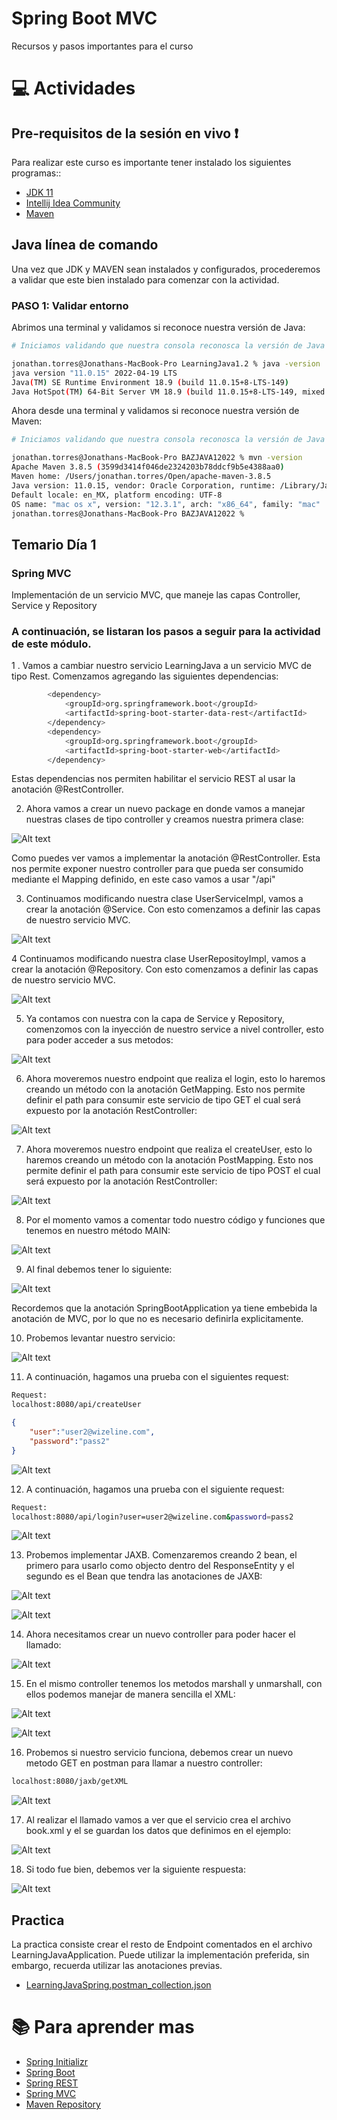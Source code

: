 # Spring Boot MVC
Recursos y pasos importantes para el curso

# :computer:  Actividades

## Pre-requisitos de la sesión en vivo :exclamation:

Para realizar este curso es importante tener instalado los siguientes programas::
* [JDK 11](https://www.oracle.com/java/technologies/downloads/)
* [Intellij Idea Community](https://www.jetbrains.com/idea/download/#section=windows)
* [Maven](https://maven.apache.org/download.cgi)

## Java línea de comando
Una vez que JDK y MAVEN sean instalados y configurados, procederemos a validar que este bien instalado para comenzar con la actividad.

### PASO 1: Validar entorno
Abrimos una terminal y validamos si reconoce nuestra versión de Java:

``` bash
# Iniciamos validando que nuestra consola reconosca la versión de Java

jonathan.torres@Jonathans-MacBook-Pro LearningJava1.2 % java -version
java version "11.0.15" 2022-04-19 LTS
Java(TM) SE Runtime Environment 18.9 (build 11.0.15+8-LTS-149)
Java HotSpot(TM) 64-Bit Server VM 18.9 (build 11.0.15+8-LTS-149, mixed mode)

```

Ahora desde una terminal y validamos si reconoce nuestra versión de Maven:

``` bash
# Iniciamos validando que nuestra consola reconosca la versión de Java

jonathan.torres@Jonathans-MacBook-Pro BAZJAVA12022 % mvn -version
Apache Maven 3.8.5 (3599d3414f046de2324203b78ddcf9b5e4388aa0)
Maven home: /Users/jonathan.torres/Open/apache-maven-3.8.5
Java version: 11.0.15, vendor: Oracle Corporation, runtime: /Library/Java/JavaVirtualMachines/jdk-11.0.15.jdk/Contents/Home
Default locale: en_MX, platform encoding: UTF-8
OS name: "mac os x", version: "12.3.1", arch: "x86_64", family: "mac"
jonathan.torres@Jonathans-MacBook-Pro BAZJAVA12022 % 
```

## Temario Día 1

### Spring MVC

Implementación de un servicio MVC, que maneje las capas Controller, Service y Repository


### A continuación, se listaran los pasos a seguir para la actividad de este módulo.

1 . Vamos a cambiar nuestro servicio LearningJava a un servicio MVC de tipo Rest. Comenzamos agregando las siguientes dependencias:

``` bash
		<dependency>
			<groupId>org.springframework.boot</groupId>
			<artifactId>spring-boot-starter-data-rest</artifactId>
		</dependency>
		<dependency>
			<groupId>org.springframework.boot</groupId>
			<artifactId>spring-boot-starter-web</artifactId>
		</dependency>
```

Estas dependencias nos permiten habilitar el servicio REST al usar la anotación @RestController.

2. Ahora vamos a crear un nuevo package en donde vamos a manejar nuestras clases de tipo controller y creamos nuestra primera clase:

![Alt text](./Images/2.Controller.png "Creación de Package y Clase Controller")

Como puedes ver vamos a implementar la anotación @RestController. Esta nos permite exponer nuestro controller para que pueda ser consumido mediante el Mapping definido, en este caso vamos a usar "/api"


3. Continuamos modificando nuestra clase UserServiceImpl, vamos a crear la anotación @Service. Con esto comenzamos a definir las capas de nuestro servicio MVC.

![Alt text](./Images/3.Service.png "Anotación @Service")


4 Continuamos modificando nuestra clase UserRepositoyImpl, vamos a crear la anotación @Repository. Con esto comenzamos a definir las capas de nuestro servicio MVC.

![Alt text](./Images/4.Repository.png "Anotación @Repository")


5. Ya contamos con nuestra con la capa de Service y Repository, comenzomos con la inyección de nuestro service a nivel controller, esto para poder acceder a sus metodos:

![Alt text](./Images/5.AutowiredController.png "Autowired Controller")


6. Ahora moveremos nuestro endpoint que realiza el login, esto lo haremos creando un método con la anotación GetMapping. Esto nos permite definir el path para consumir este servicio de tipo GET el cual será expuesto por la anotación RestController:

![Alt text](./Images/6.GetMappng.png "GetMapping")


7. Ahora moveremos nuestro endpoint que realiza el createUser, esto lo haremos creando un método con la anotación PostMapping. Esto nos permite definir el path para consumir este servicio de tipo POST el cual será expuesto por la anotación RestController:

![Alt text](./Images/7.PostMapping.png "GetMapping")


8. Por el momento vamos a comentar todo nuestro código y funciones que tenemos en nuestro método MAIN:

![Alt text](./Images/9.Comment.png "GetMapping")


9. Al final debemos tener lo siguiente:

![Alt text](./Images/8.SpringBootApplication.png "GetMapping")

Recordemos que la anotación SpringBootApplication ya tiene embebida la anotación de MVC, por lo que no es necesario definirla explicitamente. 


10. Probemos levantar nuestro servicio:

![Alt text](./Images/10.Iniciar.png "Started LearningjavamavenApplication")


11. A continuación, hagamos una prueba con el siguientes request:

``` bash
Request:
localhost:8080/api/createUser
```
``` json
{
    "user":"user2@wizeline.com",
    "password":"pass2"
}
```

![Alt text](./Images/11.PostmanCreateUser.png "Postman")


12. A continuación, hagamos una prueba con el siguiente request:

``` bash
Request:
localhost:8080/api/login?user=user2@wizeline.com&password=pass2
```

![Alt text](./Images/12.PostmanLogin.png "Postman")


13. Probemos implementar JAXB. Comenzaremos creando 2 bean, el primero para usarlo como objecto dentro del ResponseEntity y el segundo es el Bean que tendra las anotaciones de JAXB:

![Alt text](./Images/13.XmlBean.png "XmlBean")

![Alt text](./Images/14.BookBean.png "BookBean")

14. Ahora necesitamos crear un nuevo controller para poder hacer el llamado:

![Alt text](./Images/15.Controller.png "Controller")


15. En el mismo controller tenemos los metodos marshall y unmarshall, con ellos podemos manejar de manera sencilla el XML:

![Alt text](./Images/16.Marshall.png "Método Marshall")

![Alt text](./Images/17.Unmarshall.png "Método Unmarshall")


16. Probemos si nuestro servicio funciona, debemos crear un nuevo metodo GET en postman para llamar a nuestro controller:

``` bash
localhost:8080/jaxb/getXML
```
![Alt text](./Images/19.GetXml.png "Postman")


17. Al realizar el llamado vamos a ver que el servicio crea el archivo book.xml y el se guardan los datos que definimos en el ejemplo:

![Alt text](./Images/18.XmlFile.png "Book.xml")


18. Si todo fue bien, debemos ver la siguiente respuesta:

![Alt text](./Images/18.Postman.png "Postman")



## Practica
La practica consiste crear el resto de Endpoint comentados en el archivo LearningJavaApplication. Puede utilizar la implementación preferida, sin embargo, recuerda utilizar las anotaciones previas.




* [LearningJavaSpring.postman_collection.json](./Postman/LearningJava.postman_collection.json)


# :books: Para aprender mas
* [Spring Initializr](https://start.spring.io/)
* [Spring Boot](https://docs.spring.io/spring-boot/docs/current/reference/htmlsingle/)
* [Spring REST](https://spring.io/projects/spring-restdocs)
* [Spring MVC](https://spring.io/guides/gs/serving-web-content/)
* [Maven Repository](https://mvnrepository.com/)
